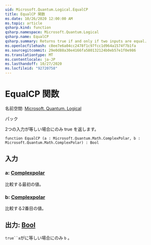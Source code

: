 ```yaml
---
uid: Microsoft.Quantum.Logical.EqualCP
title: EqualCP 関数
ms.date: 10/26/2020 12:00:00 AM
ms.topic: article
qsharp.kind: function
qsharp.namespace: Microsoft.Quantum.Logical
qsharp.name: EqualCP
qsharp.summary: Returns true if and only if two inputs are equal.
ms.openlocfilehash: c8ee7e6a04cc2478f1c97fcc1d964a1574f7b1fa
ms.sourcegitcommit: 29e0d88a30e4166fa580132124b0eb57e1f0e986
ms.translationtype: MT
ms.contentlocale: ja-JP
ms.lasthandoff: 10/27/2020
ms.locfileid: "92720758"
---
```

# <a name="equalcp-function"></a>EqualCP 関数

名前空間: [Microsoft. Quantum. Logical](xref:Microsoft.Quantum.Logical)

パック [](https://nuget.org/packages/)


2つの入力が等しい場合にのみ true を返します。

```qsharp
function EqualCP (a : Microsoft.Quantum.Math.ComplexPolar, b : Microsoft.Quantum.Math.ComplexPolar) : Bool
```


## <a name="input"></a>入力

### <a name="a--complexpolar"></a>a: [Complexpolar](xref:Microsoft.Quantum.Math.ComplexPolar)

比較する最初の値。


### <a name="b--complexpolar"></a>b: [Complexpolar](xref:Microsoft.Quantum.Math.ComplexPolar)

比較する2番目の値。



## <a name="output--bool"></a>出力: [Bool](xref:microsoft.quantum.lang-ref.bool)

`true``a`がに等しい場合にのみ `b` 。
